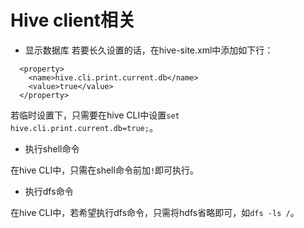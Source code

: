 # Hive client相关

- 显示数据库
若要长久设置的话，在hive-site.xml中添加如下行：
```
  <property>
    <name>hive.cli.print.current.db</name>
    <value>true</value>
  </property>
```
若临时设置下，只需要在hive CLI中设置`set hive.cli.print.current.db=true;`。

- 执行shell命令

在hive CLI中，只需在shell命令前加`!`即可执行。

- 执行dfs命令

在hive CLI中，若希望执行dfs命令，只需将hdfs省略即可，如`dfs -ls /`。


